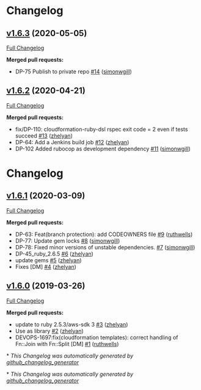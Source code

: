 # Changelog

## [v1.6.3](https://github.com/citizensadvice/cloudformation-ruby-dsl/tree/v1.6.3) (2020-05-05)

[Full Changelog](https://github.com/citizensadvice/cloudformation-ruby-dsl/compare/v1.6.2...v1.6.3)

**Merged pull requests:**

- DP-75 Publish to private repo [\#14](https://github.com/citizensadvice/cloudformation-ruby-dsl/pull/14) ([simonwgill](https://github.com/simonwgill))

## [v1.6.2](https://github.com/citizensadvice/cloudformation-ruby-dsl/tree/v1.6.2) (2020-04-21)

[Full Changelog](https://github.com/citizensadvice/cloudformation-ruby-dsl/compare/v1.6.1...v1.6.2)

**Merged pull requests:**

- fix/DP-110: cloudformation-ruby-dsl rspec exit code = 2 even if tests succeed [\#13](https://github.com/citizensadvice/cloudformation-ruby-dsl/pull/13) ([zhelyan](https://github.com/zhelyan))
- DP-64: Add a Jenkins build job [\#12](https://github.com/citizensadvice/cloudformation-ruby-dsl/pull/12) ([zhelyan](https://github.com/zhelyan))
- DP-102 Added rubocop as development dependency [\#11](https://github.com/citizensadvice/cloudformation-ruby-dsl/pull/11) ([simonwgill](https://github.com/simonwgill))

# Changelog

## [v1.6.1](https://github.com/citizensadvice/cloudformation-ruby-dsl/tree/v1.6.1) (2020-03-09)

[Full Changelog](https://github.com/citizensadvice/cloudformation-ruby-dsl/compare/v1.6.0...v1.6.1)

**Merged pull requests:**

- DP-63: Feat\(branch protection\): add CODEOWNERS file [\#9](https://github.com/citizensadvice/cloudformation-ruby-dsl/pull/9) ([ruthwells](https://github.com/ruthwells))
- DP-77: Update gem locks [\#8](https://github.com/citizensadvice/cloudformation-ruby-dsl/pull/8) ([simonwgill](https://github.com/simonwgill))
- DP-78: Fixed minor versions of unstable dependencies. [\#7](https://github.com/citizensadvice/cloudformation-ruby-dsl/pull/7) ([simonwgill](https://github.com/simonwgill))
- DP-45\_ruby\_2.6.5 [\#6](https://github.com/citizensadvice/cloudformation-ruby-dsl/pull/6) ([zhelyan](https://github.com/zhelyan))
- update gems [\#5](https://github.com/citizensadvice/cloudformation-ruby-dsl/pull/5) ([zhelyan](https://github.com/zhelyan))
- Fixes \[DM\] [\#4](https://github.com/citizensadvice/cloudformation-ruby-dsl/pull/4) ([zhelyan](https://github.com/zhelyan))

## [v1.6.0](https://github.com/citizensadvice/cloudformation-ruby-dsl/tree/v1.6.0) (2019-03-26)

[Full Changelog](https://github.com/citizensadvice/cloudformation-ruby-dsl/compare/v1.5.0...v1.6.0)

**Merged pull requests:**

- update to ruby 2.5.3/aws-sdk 3 [\#3](https://github.com/citizensadvice/cloudformation-ruby-dsl/pull/3) ([zhelyan](https://github.com/zhelyan))
- Use as library [\#2](https://github.com/citizensadvice/cloudformation-ruby-dsl/pull/2) ([zhelyan](https://github.com/zhelyan))
- DEVOPS-1697:fix\(cloudformation templates\): correct handling of Fn::Join with Fn::Split \[DM\] [\#1](https://github.com/citizensadvice/cloudformation-ruby-dsl/pull/1) ([ruthwells](https://github.com/ruthwells))



\* *This Changelog was automatically generated by [github_changelog_generator](https://github.com/github-changelog-generator/github-changelog-generator)*


\* *This Changelog was automatically generated by [github_changelog_generator](https://github.com/github-changelog-generator/github-changelog-generator)*
